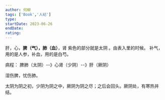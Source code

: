 ```yaml
---
author: 何柳
tags: ['Book','人纪']
type: 
startDate: 2023-06-26
endDate:
rating: 
---
```





肝，心，**脾（气），肺（血）**，肾 
紫色的部分就是太阴 。由表入里的时候。 
补气，用的是人参，补血，用的是白芍。

病程： 脾肺（太阴）--》心肾（少阴）--》肝（厥阴）

湿伤脾，忧伤肺。

太阴为阴之初，少阴为阴之中，厥阴为阴之尽；之后会回头。厥阴处，有寒热并结。


















